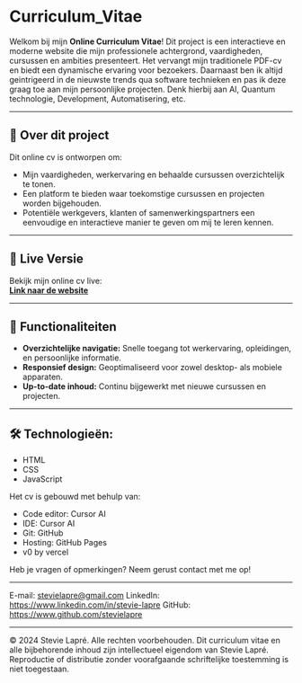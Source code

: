 # Curriculum_Vitae

Welkom bij mijn **Online Curriculum Vitae**! Dit project is een interactieve en moderne website die mijn professionele achtergrond, vaardigheden, cursussen en ambities presenteert. Het vervangt mijn traditionele PDF-cv en biedt een dynamische ervaring voor bezoekers.
Daarnaast ben ik altijd geintrigeerd in de nieuwste trends qua software technieken en pas ik deze graag toe aan mijn persoonlijke projecten.
Denk hierbij aan AI, Quantum technologie, Development, Automatisering, etc.

---

## 📖 Over dit project

Dit online cv is ontworpen om:
- Mijn vaardigheden, werkervaring en behaalde cursussen overzichtelijk te tonen.
- Een platform te bieden waar toekomstige cursussen en projecten worden bijgehouden.
- Potentiële werkgevers, klanten of samenwerkingspartners een eenvoudige en interactieve manier te geven om mij te leren kennen.

---

## 🚀 Live Versie

Bekijk mijn online cv live:  
**[Link naar de website](https://voorbeeldwebsite.com)**

---

## 🎨 Functionaliteiten

- **Overzichtelijke navigatie:** Snelle toegang tot werkervaring, opleidingen, en persoonlijke informatie.
- **Responsief design:** Geoptimaliseerd voor zowel desktop- als mobiele apparaten.
- **Up-to-date inhoud:** Continu bijgewerkt met nieuwe cursussen en projecten.

---

## 🛠️ Technologieën:
 - HTML
 - CSS
 - JavaScript

Het cv is gebouwd met behulp van:
 - Code editor: Cursor AI
 - IDE: Cursor AI
 - Git: GitHub
 - Hosting: GitHub Pages
 - v0 by vercel


Heb je vragen of opmerkingen? Neem gerust contact met me op!

---
E-mail: stevielapre@gmail.com
LinkedIn: https://www.linkedin.com/in/stevie-lapre
GitHub: https://www.github.com/stevielapre

---
© 2024 Stevie Lapré. Alle rechten voorbehouden.
Dit curriculum vitae en alle bijbehorende inhoud zijn intellectueel eigendom van Stevie Lapré. 
Reproductie of distributie zonder voorafgaande schriftelijke toestemming is niet toegestaan.